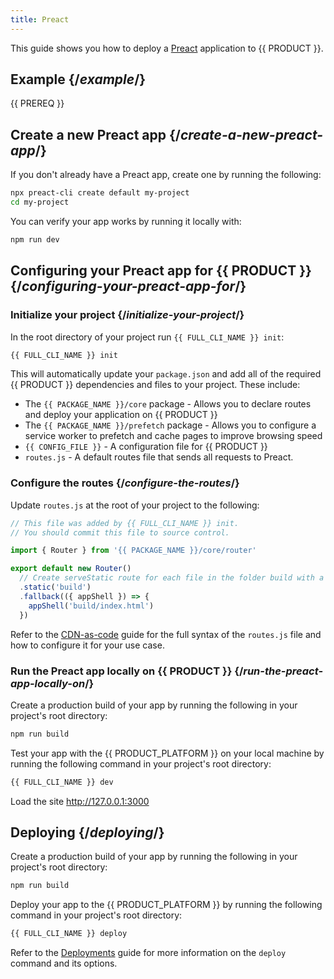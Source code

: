 ```yaml
---
title: Preact
---
```


This guide shows you how to deploy a [Preact](https://preactjs.com/) application to {{ PRODUCT }}.

## Example {/*example*/}

<ExampleButtons
  title="Preact"
  siteUrl="https://layer0-docs-layer0-preact-example-default.layer0-limelight.link"
  repoUrl="https://github.com/layer0-docs/layer0-preact-example" 
  deployFromRepo />

{{ PREREQ }}

## Create a new Preact app {/*create-a-new-preact-app*/}

If you don't already have a Preact app, create one by running the following:

```bash
npx preact-cli create default my-project
cd my-project
```

You can verify your app works by running it locally with:

```bash
npm run dev
```

## Configuring your Preact app for {{ PRODUCT }} {/*configuring-your-preact-app-for*/}

### Initialize your project {/*initialize-your-project*/}

In the root directory of your project run `{{ FULL_CLI_NAME }} init`:

```bash
{{ FULL_CLI_NAME }} init
```

This will automatically update your `package.json` and add all of the required {{ PRODUCT }} dependencies and files to your project. These include:

- The `{{ PACKAGE_NAME }}/core` package - Allows you to declare routes and deploy your application on {{ PRODUCT }}
- The `{{ PACKAGE_NAME }}/prefetch` package - Allows you to configure a service worker to prefetch and cache pages to improve browsing speed
- `{{ CONFIG_FILE }}` - A configuration file for {{ PRODUCT }}
- `routes.js` - A default routes file that sends all requests to Preact.

### Configure the routes {/*configure-the-routes*/}

Update `routes.js` at the root of your project to the following:

```js
// This file was added by {{ FULL_CLI_NAME }} init.
// You should commit this file to source control.

import { Router } from '{{ PACKAGE_NAME }}/core/router'

export default new Router()
  // Create serveStatic route for each file in the folder build with a cache-control header of 's-maxage=315360000'
  .static('build')
  .fallback(({ appShell }) => {
    appShell('build/index.html')
  })
```

Refer to the [CDN-as-code](/applications/performance/cdn_as_code) guide for the full syntax of the `routes.js` file and how to configure it for your use case.

### Run the Preact app locally on {{ PRODUCT }} {/*run-the-preact-app-locally-on*/}

Create a production build of your app by running the following in your project's root directory:

```bash
npm run build
```

Test your app with the {{ PRODUCT_PLATFORM }} on your local machine by running the following command in your project's root directory:

```bash
{{ FULL_CLI_NAME }} dev
```

Load the site http://127.0.0.1:3000

## Deploying {/*deploying*/}

Create a production build of your app by running the following in your project's root directory:

```bash
npm run build
```

Deploy your app to the {{ PRODUCT_PLATFORM }} by running the following command in your project's root directory:

```bash
{{ FULL_CLI_NAME }} deploy
```

Refer to the [Deployments](/applications/basics/deployments) guide for more information on the `deploy` command and its options.

